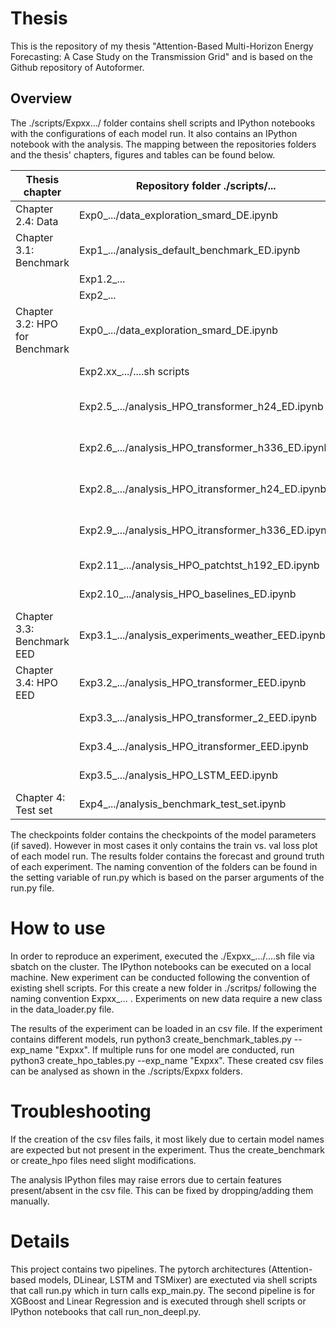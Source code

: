 # Thesis

This is the repository of my thesis "Attention-Based Multi-Horizon Energy Forecasting: A Case Study on the Transmission Grid" and is based on the Github repository of Autoformer. 

## Overview

The ./scripts/Expxx.../ folder contains shell scripts and IPython notebooks with the configurations of each model run. It also contains an IPython notebook with the analysis. The mapping between the repositories folders and the thesis' chapters, figures and tables can be found below.

| Thesis chapter  | Repository folder ./scripts/... | Figure | Tables |
| ----------------------------- | ------------------------------------------------- | ----------------- | --------- |
| Chapter 2.4: Data             | Exp0_.../data_exploration_smard_DE.ipynb          | Figure 2.6        |           |
| Chapter 3.1: Benchmark        | Exp1_.../analysis_default_benchmark_ED.ipynb      | Figure 3.1        | Table 3.1 |
|                               | Exp1.2_...                                        |                   |           |
|                               | Exp2_...                                          |                   |           |
| Chapter 3.2: HPO for Benchmark| Exp0_.../data_exploration_smard_DE.ipynb          | Figure 3.2        |           |
|                               | Exp2.xx_.../....sh scripts                        |                   | Table 3.2 |
|                               | Exp2.5_.../analysis_HPO_transformer_h24_ED.ipynb  | Figure 3.3, 3.4   | Table 3.3 |
|                               | Exp2.6_.../analysis_HPO_transformer_h336_ED.ipynb | Figure 3.3, 3.4   | Table 3.3 |
|                               | Exp2.8_.../analysis_HPO_itransformer_h24_ED.ipynb | Figure 3.5, 3.6   | Table 3.4 |
|                               | Exp2.9_.../analysis_HPO_itransformer_h336_ED.ipynb| Figure 3.5, 3.6   | Table 3.4 |
|                               | Exp2.11_.../analysis_HPO_patchtst_h192_ED.ipynb   | Figure 3.7        | Table 3.5 |
|                               | Exp2.10_.../analysis_HPO_baselines_ED.ipynb       | Table 3.6         |           |
| Chapter 3.3: Benchmark EED    | Exp3.1_.../analysis_experiments_weather_EED.ipynb | Figure 3.9        | Table 3.7 |
| Chapter 3.4: HPO EED          | Exp3.2_.../analysis_HPO_transformer_EED.ipynb     | Figure 3.10       |           |
|                               | Exp3.3_.../analysis_HPO_transformer_2_EED.ipynb   | Figure 3.10       |           |
|                               | Exp3.4_.../analysis_HPO_itransformer_EED.ipynb    |                   | Table 3.8 |
|                               | Exp3.5_.../analysis_HPO_LSTM_EED.ipynb            |                   | Table 3.9 |
| Chapter 4: Test set           | Exp4_.../analysis_benchmark_test_set.ipynb        | Figure 3.12       | Table 3.10|

The checkpoints folder contains the checkpoints of the model parameters (if saved). However in most cases it only contains the train vs. val loss plot of each model run. The results folder contains the forecast and ground truth of each experiment. The naming convention of the folders can be found in the setting variable of run.py which is based on the parser arguments of the run.py file. 

# How to use

In order to reproduce an experiment, executed the ./Expxx_.../....sh file via sbatch on the cluster. The IPython notebooks can be executed on a local machine. New experiment can be conducted following the convention of existing shell scripts. For this create a new folder in ./scritps/ following the naming convention Expxx_... . Experiments on new data require a new class in the data_loader.py file.

The results of the experiment can be loaded in an csv file. If the experiment contains different models, run python3 create_benchmark_tables.py --exp_name "Expxx". If multiple runs for one model are conducted, run python3 create_hpo_tables.py --exp_name "Expxx". These created csv files can be analysed as shown in the ./scripts/Expxx folders.

# Troubleshooting

If the creation of the csv files fails, it most likely due to certain model names are expected but not present in the experiment. Thus the create_benchmark or create_hpo files need slight modifications. 

The analysis IPython files may raise errors due to certain features present/absent in the csv file. This can be fixed by dropping/adding them manually.

# Details

This project contains two pipelines. The pytorch architectures (Attention-based models, DLinear, LSTM and TSMixer) are exectuted via shell scripts that call run.py which in turn calls exp_main.py. The second pipeline is for XGBoost and Linear Regression and is executed through shell scripts or IPython notebooks that call run_non_deepl.py.






